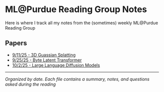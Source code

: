 # ML@Purdue Reading Group Notes
Here is where I track all my notes from the (sometimes) weekly ML@Purdue Reading Group

## Papers
- [9/11/25 - 3D Guassian Splatting](notes/9-11-25-3d-guassian-splatting.md)
- [9/25/25 - Byte Latent Transformer](notes/9-25-25-byte-latent-transformer.md)
- [10/2/25 - Large Language Diffusion Models](notes/10-2-25-large-language-diffusion-models.md)
___
_Organized by date. Each file contains a summary, notes, and questions asked during the reading_
